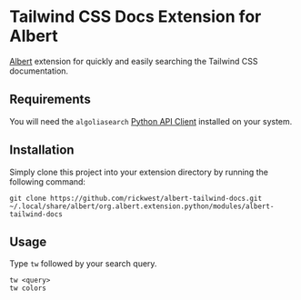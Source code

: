 # Tailwind CSS Docs Extension for Albert

[Albert](https://github.com/albertlauncher/albert) extension for quickly and easily searching the Tailwind CSS documentation.


## Requirements

You will need the `algoliasearch` [Python API Client](https://www.algolia.com/doc/api-client/getting-started/install/python/) installed on your system.

## Installation

Simply clone this project into your extension directory by running the following command:

```
git clone https://github.com/rickwest/albert-tailwind-docs.git ~/.local/share/albert/org.albert.extension.python/modules/albert-tailwind-docs
```

## Usage

Type `tw` followed by your search query.

```
tw <query>
tw colors
```